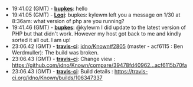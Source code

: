 * <a id="19:41.02">19:41.02 (GMT)</a> - __[bupkes](https://github.com/bupkes)__: hello
* <a id="19:41.05">19:41.05 (GMT)</a> - __[Loqi](https://github.com/Loqi)__: bupkes: kylewm left you a message on 1/30 at 8:36am: what version of php are you running?
* <a id="19:41.46">19:41.46 (GMT)</a> - __[bupkes](https://github.com/bupkes)__: @kylewm I did update to the latest version of PHP but that didn't work. However my host got back to me and kindly sorted it all out. I am up!
* <a id="23:06.42">23:06.42 (GMT)</a> - __[travis-ci](https://github.com/travis-ci)__: <a href="https://github.com/idno/Known/issues/2805">idno/Known#2805</a> (master - acf6115 : Ben Werdmuller): The build was broken.
* <a id="23:06.43">23:06.43 (GMT)</a> - __[travis-ci](https://github.com/travis-ci)__: Change view : https://github.com/idno/Known/compare/39478fd40962...acf6115b70fa
* <a id="23:06.43">23:06.43 (GMT)</a> - __[travis-ci](https://github.com/travis-ci)__: Build details : https://travis-ci.org/idno/Known/builds/106347337
